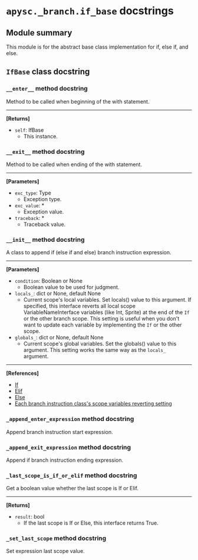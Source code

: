 # `apysc._branch.if_base` docstrings

## Module summary

This module is for the abstract base class implementation for if, else if, and else.

## `IfBase` class docstring

### `__enter__` method docstring

Method to be called when beginning of the with statement.<hr>

**[Returns]**

- `self`: IfBase
  - This instance.

### `__exit__` method docstring

Method to be called when ending of the with statement.<hr>

**[Parameters]**

- `exc_type`: Type
  - Exception type.
- `exc_value`: *
  - Exception value.
- `traceback`: *
  - Traceback value.

### `__init__` method docstring

A class to append if (else if and else) branch instruction expression.<hr>

**[Parameters]**

- `condition`: Boolean or None
  - Boolean value to be used for judgment.
- `locals_`: dict or None, default None
  - Current scope's local variables. Set locals() value to this argument. If specified, this interface reverts all local scope VariableNameInterface variables (like Int, Sprite) at the end of the `If` or the other branch scope. This setting is useful when you don't want to update each variable by implementing the `If` or the other scope.
- `globals_`: dict or None, default None
  - Current scope's global variables. Set the globals() value to this argument. This setting works the same way as the `locals_` argument.

<hr>

**[References]**

- [If](https://simon-ritchie.github.io/apysc/en/if.html)
- [Elif](https://simon-ritchie.github.io/apysc/en/elif.html)
- [Else](https://simon-ritchie.github.io/apysc/en/else.html)
- [Each branch instruction class's scope variables reverting setting](https://simon-ritchie.github.io/apysc/en/branch_instruction_variables_reverting_setting.html)

### `_append_enter_expression` method docstring

Append branch instruction start expression.

### `_append_exit_expression` method docstring

Append if branch instruction ending expression.

### `_last_scope_is_if_or_elif` method docstring

Get a boolean value whether the last scope is If or Elif.<hr>

**[Returns]**

- `result`: bool
  - If the last scope is If or Else, this interface returns True.

### `_set_last_scope` method docstring

Set expression last scope value.